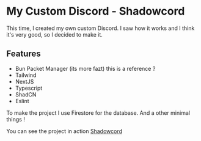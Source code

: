 # My Custom Discord - Shadowcord
This time, I created my own custom Discord. I saw how it works and I think it's very good, so I decided to make it.

## Features

- Bun Packet Manager (its more fazt) this is a reference ?
- Tailwind
- NextJS
- Typescript
- ShadCN
- Eslint

To make the project I use Firestore for the database.
And a other minimal things !

You can see the project in action [Shadowcord](https://shadowcord-lorian.web.app/)